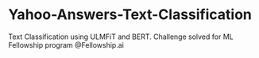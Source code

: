 # Yahoo-Answers-Text-Classification
Text Classification using ULMFiT and BERT. Challenge solved for ML Fellowship program @Fellowship.ai
